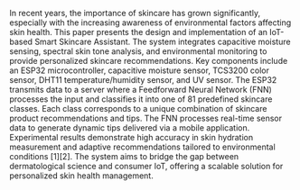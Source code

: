 In recent years, the importance of skincare has grown significantly, especially with the increasing awareness of environmental factors affecting skin health. This paper presents the design and implementation of an IoT-based Smart Skincare Assistant. The system integrates capacitive moisture sensing, spectral skin tone analysis, and environmental monitoring to provide personalized skincare recommendations. Key components include an ESP32 microcontroller, capacitive moisture sensor, TCS3200 color sensor, DHT11 temperature/humidity sensor, and UV sensor. The ESP32 transmits data to a server where a Feedforward Neural Network (FNN) processes the input and classifies it into one of 81 predefined skincare classes. Each class corresponds to a unique combination of skincare product recommendations and tips. The FNN processes real-time sensor data to generate dynamic tips delivered via a mobile application. Experimental results demonstrate high accuracy in skin hydration measurement and adaptive recommendations tailored to environmental conditions [1][2]. The system aims to bridge the gap between dermatological science and consumer IoT, offering a scalable solution for personalized skin health management.
